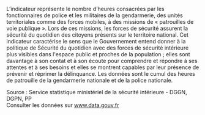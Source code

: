 <p>
L’indicateur représente le nombre d’heures consacrées par les fonctionnaires de police et les militaires de la gendarmerie, des unités territoriales comme des forces mobiles, à des missions de « patrouilles de voie publique ». Lors de ces missions, les forces de sécurité assurent la sécurité du quotidien des citoyens présents sur le territoire national. Cet indicateur caractérise le sens que le Gouvernement entend  donner à la politique de Sécurité du quotidien avec des forces de sécurité intérieure plus visibles dans l'espace  public et proches de la population ; elles sont  davantage à son contat et à son écoute pour comprendre et répondre à ses attentes et à ses besoins  et elles se montrent capables par leur présence de prévenir et réprimer la délinquance. Les données sont le cumul des heures de patrouille de la gendarmerie nationale et de la police nationale.
</p>
<p class="font-italic body-2">Source : Service statistique ministériel de la sécurité intérieure - DGGN, DGPN, PP <br> Consulter les données sur <a target="_blank" href="https://www.data.gouv.fr/fr/datasets/barometre-des-resultats-de-laction-publique/">www.data.gouv.fr</a></p>
